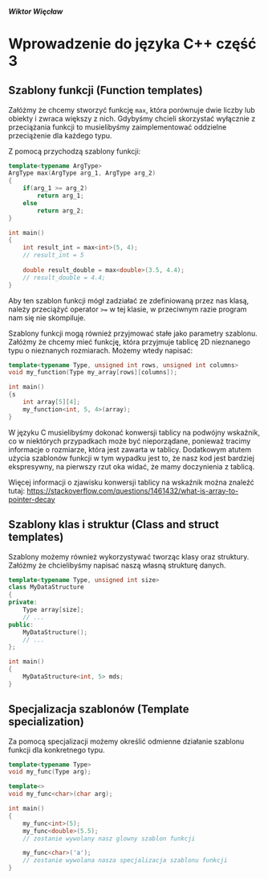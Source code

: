 ##### Wiktor Więcław 
# Wprowadzenie do języka C++ część 3

## Szablony funkcji (Function templates)
Załóżmy że chcemy stworzyć funkcję ```max```, która porównuje dwie liczby lub obiekty i zwraca większy z nich. Gdybyśmy chcieli skorzystać wyłącznie z przeciążania funkcji to musielibyśmy zaimplementować oddzielne przeciążenie dla każdego typu.

Z pomocą przychodzą szablony funkcji:
```c++
template<typename ArgType>
ArgType max(ArgType arg_1, ArgType arg_2)
{
    if(arg_1 >= arg_2)
        return arg_1;
    else
        return arg_2;
}

int main()
{
    int result_int = max<int>(5, 4);
    // result_int = 5
    
    double result_double = max<double>(3.5, 4.4);
    // result_double = 4.4;
}
```
Aby ten szablon funkcji mógł zadziałać ze zdefiniowaną przez nas klasą, należy przeciążyć operator ```>=``` w tej klasie, w przeciwnym razie program nam się nie skompiluje.

Szablony funkcji mogą również przyjmować stałe jako parametry szablonu. Załóżmy że chcemy mieć funkcję, która przyjmuje tablicę 2D nieznanego typu o nieznanych rozmiarach. Możemy wtedy napisać:
```c++
template<typename Type, unsigned int rows, unsigned int columns>
void my_function(Type my_array[rows][columns]);

int main()
{s
    int array[5][4];
    my_function<int, 5, 4>(array);
}
```
W języku C musielibyśmy dokonać konwersji tablicy na podwójny wskaźnik, co w niektórych przypadkach może być nieporządane, ponieważ tracimy informacje o rozmiarze, która jest zawarta w tablicy. Dodatkowym atutem użycia szablonów funkcji w tym wypadku jest to, że nasz kod jest bardziej ekspresywny, na pierwszy rzut oka widać, że mamy doczynienia z tablicą.

Więcej informacji o zjawisku konwersji tablicy na wskaźnik można znaleźć tutaj: https://stackoverflow.com/questions/1461432/what-is-array-to-pointer-decay

## Szablony klas i struktur (Class and struct templates)
Szablony możemy również wykorzystywać tworząc klasy oraz struktury. Załóżmy że chcielibyśmy napisać naszą własną strukturę danych.
```c++
template<typename Type, unsigned int size>
class MyDataStructure
{
private:
    Type array[size];
    // ...
public:
    MyDataStructure();
    // ...
};

int main()
{
    MyDataStructure<int, 5> mds;
}
```

## Specjalizacja szablonów (Template specialization)
Za pomocą specjalizacji możemy określić odmienne działanie szablonu funkcji dla konkretnego typu.
```c++
template<typename Type>
void my_func(Type arg);

template<>
void my_func<char>(char arg);

int main()
{
    my_func<int>(5);
    my_func<double>(5.5);
    // zostanie wywolany nasz glowny szablon funkcji

    my_func<char>('a');
    // zostanie wywolana nasza specjalizacja szablonu funkcji
}
```




